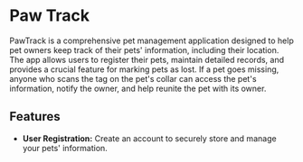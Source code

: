 # Paw Track
PawTrack is a comprehensive pet management application designed to help pet owners keep track of their pets' information, including their location. The app allows users to register their pets, maintain detailed records, and provides a crucial feature for marking pets as lost. If a pet goes missing, anyone who scans the tag on the pet's collar can access the pet's information, notify the owner, and help reunite the pet with its owner.

## Features
* **User Registration:** Create an account to securely store and manage your pets' information.
